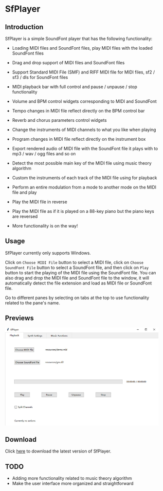 # SfPlayer
## Introduction

SfPlayer is a simple SoundFont player that has the following functionality:

* Loading MIDI files and SoundFont files, play MIDI files with the loaded SoundFont files

* Drag and drop support of MIDI files and SoundFont files

* Support Standard MIDI File (SMF) and RIFF MIDI file for MIDI files, sf2 / sf3 / dls for SoundFont files

* MIDI playback bar with full control and pause / unpause / stop functionality

* Volume and BPM control widgets corresponding to MIDI and SoundFont

* Tempo changes in MIDI file reflect directly on the BPM control bar

* Reverb and chorus parameters control widgets

* Change the instruments of MIDI channels to what you like when playing

* Program changes in MIDI file reflect directly on the instrument box

* Export rendered audio of MIDI file with the SoundFont file it plays with to mp3 / wav / ogg files and so on

* Detect the most possible main key of the MIDI file using music theory algorithm

* Custom the instruments of each track of the MIDI file using for playback

* Perform an entire modulation from a mode to another mode on the MIDI file and play

* Play the MIDI file in reverse

* Play the MIDI file as if it is played on a 88-key piano but the piano keys are reversed

* More functionality is on the way!

  

## Usage

SfPlayer currently only supports Windows.

Click on `Choose MIDI File` button to select a MIDI file, click on `Choose SoundFont File` button to select a SoundFont file, and then click on `Play` button to start the playing of the MIDI file using the SoundFont file. You can also drag and drop the MIDI file and SoundFont file to the window, it will automatically detect the file extension and load as MIDI file or SoundFont file.

Go to different panes by selecting on tabs at the top to use functionality related to the pane's name.



## Previews

![image](previews/1.jpg)



## Download

Click [here](https://github.com/Rainbow-Dreamer/SfPlayer/archive/refs/heads/main.zip) to download the latest version of SfPlayer.



## TODO

* Adding more functionality related to music theory algorithm
* Make the user interface more organized and straightforward

